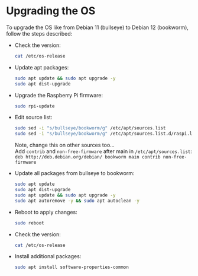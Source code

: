 # Upgrading the OS

To upgrade the OS like from Debian 11 (bullseye) to Debian 12 (bookworm), follow the steps described:

* Check the version:
  ```bash
  cat /etc/os-release
  ```
* Update apt packages:
  ```bash
  sudo apt update && sudo apt upgrade -y
  sudo apt dist-upgrade
  ```
* Upgrade the Raspberry Pi firmware:
  ```bash
  sudo rpi-update
  ```
* Edit source list:
  ```bash
  sudo sed -i "s/bullseye/bookworm/g" /etc/apt/sources.list
  sudo sed -i "s/bullseye/bookworm/g" /etc/apt/sources.list.d/raspi.list
  ```
  Note, change this on other sources too...\
  Add `contrib` and `non-free-firmware` after main in `/etc/apt/sources.list`:\
  `deb http://deb.debian.org/debian/ bookworm main contrib non-free-firmware`

* Update all packages from bullseye to bookworm:
  ```bash
  sudo apt update
  sudo apt dist-upgrade
  sudo apt update && sudo apt upgrade -y
  sudo apt autoremove -y && sudo apt autoclean -y
  ```
* Reboot to apply changes:
  ```bash
  sudo reboot
  ```

* Check the version:
  ```bash
  cat /etc/os-release
  ```

* Install additional packages:
  ```bash
  sudo apt install software-properties-common
  ```
